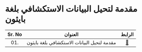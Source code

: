 # مقدمة لتحيل البيانات الاستكشافي بلغة بايثون


| Sr. No | العنوان                                                               |الرابط|
|:------:|----------------------------------------------------------------------------|:--:|
| 01.    | مقدمة لتحيل البيانات الاستكشافي بلغة بايثون|[🔗](https://fihm.ai/tutorials/intro-to-eda-by-python/)|
